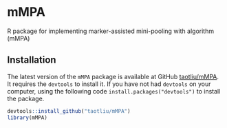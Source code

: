 # mMPA
R package for implementing marker-assisted mini-pooling with algorithm (mMPA)

## Installation 

The latest version of the `mMPA` package is available at GitHub [taotliu/mMPA](http://github.com/taotliu/mMPA). It requires the `devtools` to install it. If you have not had `devtools` on your computer, using the following code  `install.packages("devtools")` to install the package. 

```R
devtools::install_github("taotliu/mMPA")
library(mMPA)
```
